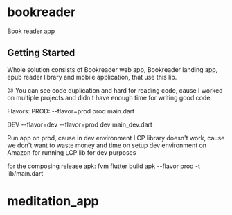# bookreader

Book reader app

## Getting Started

Whole solution consists of Bookreader web app, Bookreader landing app, 
epub reader library and mobile application, that use this lib.

😐 You can see code duplication and hard for reading code, 
   cause I worked on multiple projects and didn't have enough time for writing good code.

Flavors:
PROD:
--flavor=prod
prod
main.dart

DEV
--flavor=dev
--flavor=prod
dev
main_dev.dart

Run app on prod, cause in dev environment LCP library doesn't work, cause we don't 
want to waste money and time on setup dev environment on Amazon for running LCP lib for dev purposes

for the composing release apk:
fvm flutter build apk --flavor prod -t lib/main.dart

# meditation_app
